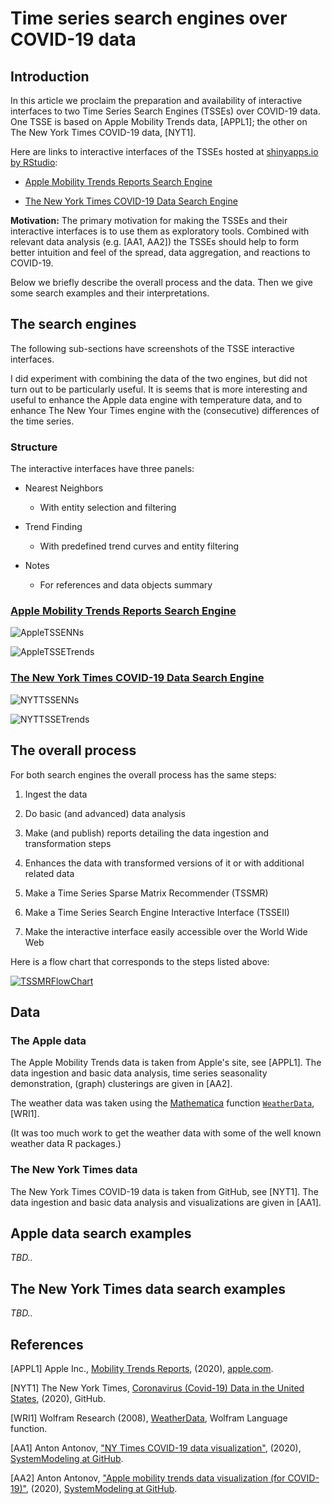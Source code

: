 # Time series search engines over COVID-19 data

## Introduction 

In this article we proclaim the preparation and availability of interactive interfaces to
two Time Series Search Engines (TSSEs) over COVID-19 data. 
One TSSE is based on Apple Mobility Trends data, [APPL1]; 
the other on The New York Times COVID-19 data, [NYT1].

Here are links to interactive interfaces of the TSSEs hosted at 
[shinyapps.io by RStudio](shinyapps.io):

- [Apple Mobility Trends Reports Search Engine](https://antononcube.shinyapps.io/AppleCOVID19MobilityTrends/)

- [The New York Times COVID-19 Data Search Engine](https://antononcube.shinyapps.io/NYTimesCOVID19DataInUSA/)

**Motivation:** The primary motivation for making the TSSEs and their interactive interfaces 
is to use them as exploratory tools.
Combined with relevant data analysis (e.g. [AA1, AA2]) the TSSEs should help to form better intuition and feel
of the spread, data aggregation, and reactions to COVID-19. 

Below we briefly describe the overall process and the data. 
Then we give some search examples and their interpretations.

## The search engines

The following sub-sections have screenshots of the TSSE interactive interfaces.

I did experiment with combining the data of the two engines, but did not turn out to be particularly useful.
It is seems that is more interesting and useful to enhance the Apple data engine with temperature data, 
and to enhance The New Your Times engine with the (consecutive) differences of the time series. 

### Structure

The interactive interfaces have three panels:

- Nearest Neighbors    
  - With entity selection and filtering  

- Trend Finding   
  - With predefined trend curves and entity filtering
    
- Notes 
  - For references and data objects summary

### [Apple Mobility Trends Reports Search Engine](https://antononcube.shinyapps.io/AppleCOVID19MobilityTrends/)

![AppleTSSENNs](./Diagrams/Time-series-search-engines-over-COVID-19-data/AppleTSSE-NNs-at-start.png)

![AppleTSSETrends](./Diagrams/Time-series-search-engines-over-COVID-19-data/AppleTSSE-Trends-at-start.png)

### [The New York Times COVID-19 Data Search Engine](https://antononcube.shinyapps.io/NYTimesCOVID19DataInUSA/)

![NYTTSSENNs](./Diagrams/Time-series-search-engines-over-COVID-19-data/NYTTSSE-NNs-at-astart.png)

![NYTTSSETrends](./Diagrams/Time-series-search-engines-over-COVID-19-data/NYTTSSE-Trends-at-start.png)

## The overall process

For both search engines the overall process has the same steps:

1. Ingest the data

2. Do basic (and advanced) data analysis

3. Make (and publish) reports detailing the data ingestion and transformation steps

4. Enhances the data with transformed versions of it or with additional related data

5. Make a Time Series Sparse Matrix Recommender (TSSMR)

6. Make a Time Series Search Engine Interactive Interface (TSSEII)

7. Make the interactive interface easily accessible over the World Wide Web

Here is a flow chart that corresponds to the steps listed above:

[![TSSMRFlowChart](./Diagrams/Time-series-search-engines-over-COVID-19-data/Time-series-search-engine-over-COVID-19-data.png)](./Diagrams/Time-series-search-engines-over-COVID-19-data/Time-series-search-engine-over-COVID-19-data.pdf)

## Data

### The Apple data

The Apple Mobility Trends data is taken from Apple's site, see [APPL1].
The data ingestion and basic data analysis, time series seasonality demonstration, (graph) clusterings 
are given in [AA2].

The weather data was taken using the 
[Mathematica](https://www.wolfram.com/mathematica/)
function
[`WeatherData`](https://reference.wolfram.com/language/ref/WeatherData.html), 
[WRI1].

(It was too much work to get the weather data with some of the well known weather data R packages.)

### The New York Times data

The New York Times COVID-19 data is taken from GitHub, see [NYT1].
The data ingestion and basic data analysis and visualizations are given in [AA1].

## Apple data search examples

*TBD..*

## The New York Times data search examples

*TBD..*


## References

[APPL1] Apple Inc., 
[Mobility Trends Reports](https://www.apple.com/covid19/mobility), 
(2020), 
[apple.com](https://www.apple.com).

[NYT1] The New York Times, 
[Coronavirus (Covid-19) Data in the United States](https://github.com/nytimes/covid-19-data), 
(2020), 
GitHub.

[WRI1]
Wolfram Research (2008), 
[WeatherData](https://reference.wolfram.com/language/ref/WeatherData.html), 
Wolfram Language function.

[AA1] Anton Antonov, 
["NY Times COVID-19 data visualization"](https://github.com/antononcube/SystemModeling/blob/master/Projects/Coronavirus-propagation-dynamics/Documents/NYTimes-COVID-19-data-visualization.md), 
(2020), 
[SystemModeling at GitHub](https://github.com/antononcube/SystemModeling).

[AA2] Anton Antonov, 
["Apple mobility trends data visualization (for COVID-19)"](https://github.com/antononcube/SystemModeling/blob/master/Projects/Coronavirus-propagation-dynamics/Documents/Apple-mobility-trends-data-visualization.md),
(2020), 
[SystemModeling at GitHub](https://github.com/antononcube/SystemModeling).
